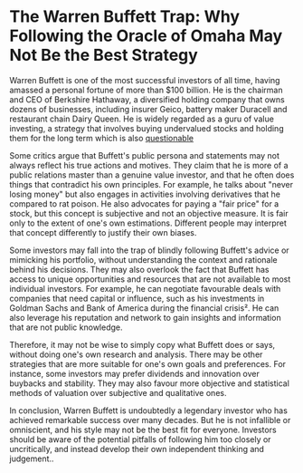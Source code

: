 
# The Warren Buffett Trap: Why Following the Oracle of Omaha May Not Be the Best Strategy

Warren Buffett is one of the most successful investors of all time, having amassed a personal fortune of more than $100 billion. He is the chairman and CEO of Berkshire Hathaway, a diversified holding company that owns dozens of businesses, including insurer Geico, battery maker Duracell and restaurant chain Dairy Queen. He is widely regarded as a guru of value investing, a strategy that involves buying undervalued stocks and holding them for the long term which is also [questionable](https://www.cxoadvisory.com/animal-spirits/why-dont-we-all-just-do-what-warren-buffett-does/)

Some critics argue that Buffett's public persona and statements may not always reflect his true actions and motives. They claim that he is more of a public relations master than a genuine value investor, and that he often does things that contradict his own principles. For example, he talks about "never losing money" but also engages in activities involving derivatives that he compared to rat poison. He also advocates for paying a "fair price" for a stock, but this concept is subjective and not an objective measure. It is fair only to the extent of one's own estimations. Different people may interpret that concept differently to justify their own biases.

Some investors may fall into the trap of blindly following Buffett's advice or mimicking his portfolio, without understanding the context and rationale behind his decisions. They may also overlook the fact that Buffett has access to unique opportunities and resources that are not available to most individual investors. For example, he can negotiate favourable deals with companies that need capital or influence, such as his investments in Goldman Sachs and Bank of America during the financial crisis². He can also leverage his reputation and network to gain insights and information that are not public knowledge.

Therefore, it may not be wise to simply copy what Buffett does or says, without doing one's own research and analysis. There may be other strategies that are more suitable for one's own goals and preferences. For instance, some investors may prefer dividends and innovation over buybacks and stability. They may also favour more objective and statistical methods of valuation over subjective and qualitative ones.

In conclusion, Warren Buffett is undoubtedly a legendary investor who has achieved remarkable success over many decades. But he is not infallible or omniscient, and his style may not be the best fit for everyone. Investors should be aware of the potential pitfalls of following him too closely or uncritically, and instead develop their own independent thinking and judgement..

